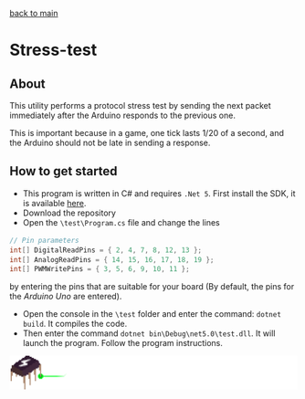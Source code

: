 [back to main](https://github.com/KirillAldashkin/ElectricalAge-Arduino-Library)
# Stress-test

## About
This utility performs a protocol stress test by sending the next packet immediately after the Arduino responds to the previous one.

This is important because in a game, one tick lasts 1/20 of a second, and the Arduino should not be late in sending a response.

## How to get started
* This program is written in C# and requires `.Net 5`. First install the SDK, it is available [here](https://dotnet.microsoft.com/download/dotnet/5.0).
* Download the repository
* Open the `\test\Program.cs` file and change the lines

```C#
// Pin parameters
int[] DigitalReadPins = { 2, 4, 7, 8, 12, 13 };
int[] AnalogReadPins = { 14, 15, 16, 17, 18, 19 };
int[] PWMWritePins = { 3, 5, 6, 9, 10, 11 };
```

by entering the pins that are suitable for your board (By default, the pins for the *Arduino Uno* are entered).

* Open the console in the `\test` folder and enter the command: `dotnet build`. It compiles the code.
* Then enter the command `dotnet bin\Debug\net5.0\test.dll`. It will launch the program. Follow the program instructions.

![logo](https://raw.githubusercontent.com/KirillAldashkin/ElectricalAge-Arduino-Library/main/graphics/bottom.png)
